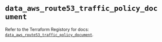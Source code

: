 # `data_aws_route53_traffic_policy_document`

Refer to the Terraform Registory for docs: [`data_aws_route53_traffic_policy_document`](https://www.terraform.io/docs/providers/aws/d/route53_traffic_policy_document).
